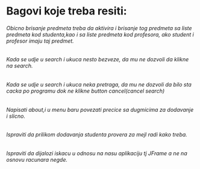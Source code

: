 ﻿# Bagovi koje treba resiti:

###### Obicno brisanje predmeta treba da aktivira i brisanje tog predmeta sa liste predmeta kod studenta,kao i sa liste predmeta kod profesora, ako student i profesor imaju taj predmet.
###### Kada se udje u search i ukuca nesto bezveze, da mu ne dozvoli da klikne na search.
###### Kada se udje u search i ukuca neka pretraga, da mu ne dozvoli da bilo sta cacka po programu dok ne klikne button cancel(cancel search)
###### Napisati about,i u menu baru povezati precice sa dugmicima za dodavanje i slicno.
###### Ispraviti da prilikom dodavanja studenta provera za mejl radi kako treba.
###### Ispraviti da dijalozi iskacu u odnosu na nasu aplikaciju tj JFrame a ne na osnovu racunara negde.